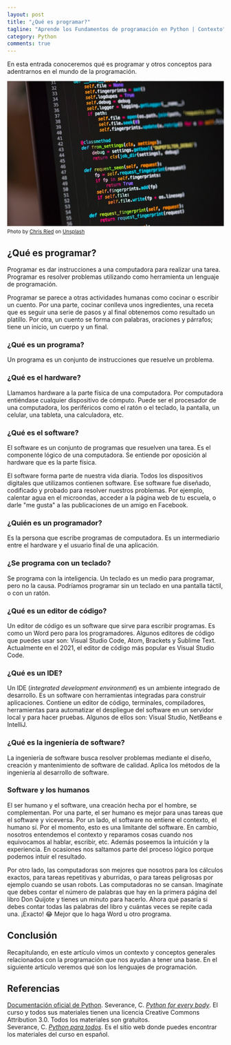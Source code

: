 ```yaml
---
layout: post
title: "¿Qué es programar?"
tagline: "Aprende los Fundamentos de programación en Python | Contexto"
category: Python
comments: true
---
```


En esta entrada conoceremos qué es programar y otros conceptos para adentrarnos en el mundo de la programación.  

<img src="/assets/images/programming_python.jpg" alt="Programa en Python" class="img-post">
<small>Photo by <a href="https://unsplash.com/@cdr6934?utm_source=unsplash&utm_medium=referral&utm_content=creditCopyText">Chris Ried</a> on <a href="https://unsplash.com/?utm_source=unsplash&utm_medium=referral&utm_content=creditCopyText">Unsplash</a></small>


## ¿Qué es programar?  
Programar es dar instrucciones a una computadora para realizar una tarea. Programar es resolver problemas utilizando como herramienta un lenguaje de programación.  

Programar se parece a otras actividades humanas como cocinar o escribir un cuento. Por una parte, cocinar conlleva unos ingredientes, una receta que es seguir una serie de pasos y al final obtenemos como resultado un platillo. Por otra, un cuento se forma con palabras, oraciones y párrafos; tiene un inicio, un cuerpo y un final.  

### ¿Qué es un programa?  
Un programa es un conjunto de instrucciones que resuelve un problema.  

### ¿Qué es el hardware?  
Llamamos hardware a la parte física de una computadora. Por computadora entiéndase cualquier dispositivo de cómputo. Puede ser el procesador de una computadora, los periféricos como el ratón o el teclado, la pantalla, un celular, una tableta, una calculadora, etc.  

### ¿Qué es el software?  
El software es un conjunto de programas que resuelven una tarea. Es el componente lógico de una computadora. Se entiende por oposición al hardware que es la parte física.  

El software forma parte de nuestra vida diaria. Todos los dispositivos digitales que utilizamos contienen software. Ese software fue diseñado, codificado y probado para resolver nuestros problemas. Por ejemplo, calentar agua en el microondas, acceder a la página web de tu escuela, o darle "me gusta" a las publicaciones de un amigo en Facebook.  

### ¿Quién es un programador?  
Es la persona que escribe programas de computadora. Es un intermediario entre el hardware y el usuario final de una aplicación.  

### ¿Se programa con un teclado?  
Se programa con la inteligencia. Un teclado es un medio para programar, pero no la causa. Podríamos programar sin un teclado en una pantalla táctil, o con un ratón.  

### ¿Qué es un editor de código?  
Un editor de código es un software que sirve para escribir programas. Es como un Word pero para los programadores. Algunos editores de código que puedes usar son: Visual Studio Code, Atom, Brackets y Sublime Text. Actualmente en el 2021, el editor de código más popular es Visual Studio Code. 

### ¿Qué es un IDE?  
Un IDE (*integrated development environment*) es un ambiente integrado de desarrollo. Es un software con herramientas integradas para construir aplicaciones. Contiene un editor de código, terminales, compiladores, herramientas para automatizar el despliegue del software en un servidor local y para hacer pruebas. Algunos de ellos son: Visual Studio, NetBeans e IntelliJ.  

### ¿Qué es la ingeniería de software?  
La ingeniería de software busca resolver problemas mediante el diseño, creación y mantenimiento de software de calidad. Aplica los métodos de la ingeniería al desarrollo de software.  

### Software y los humanos  
El ser humano y el software, una creación hecha por el hombre, se complementan. Por una parte, el ser humano es mejor para unas tareas que el software y viceversa. Por un lado, el software no entiene el contexto, el humano sí. Por el momento, esto es una limitante del software. En cambio, nosotros entendemos el contexto y reparamos cosas cuando nos equivocamos al hablar, escribir, etc. Además poseemos la intuición y la experiencia. En ocasiones nos saltamos parte del proceso lógico porque podemos intuir el resultado.  

Por otro lado, las computadoras son mejores que nosotros para los cálculos exactos, para tareas repetitivas y aburridas, o para tareas peligrosas por ejemplo cuando se usan robots. Las computadoras no se cansan. Imagínate que debes contar el número de palabras que hay en la primera página del libro Don Quijote y tienes un minuto para hacerlo. Ahora qué pasaría si debes contar todas las palabras del libro y cuántas veces se repite cada una. ¡Exacto! 😂 Mejor que lo haga Word u otro programa.  

## Conclusión
Recapitulando, en este artículo vimos un contexto y conceptos generales relacionados con la programación que nos ayudan a tener una base. En el siguiente artículo veremos qué son los lenguajes de programación.  

## Referencias  
[Documentación oficial de Python](https://www.python.org/doc/).
Severance, C. *[Python for every body](https://www.coursera.org/specializations/python)*. El curso y todos sus materiales tienen una licencia Creative Commons Attribution 3.0. Todos los materiales son gratuitos.  
Severance, C. *[Python para todos](https://es.py4e.com/)*. Es el sitio web donde puedes encontrar los materiales del curso en español.  